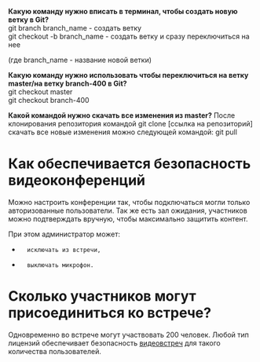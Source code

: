**Какую команду нужно вписать в терминал, чтобы создать новую ветку в Git?**  
git branch branch_name - создать ветку   
git checkout -b branch_name - создать ветку и сразу переключиться на нее

(где branch_name - название новой ветки)


**Какую команду нужно использовать чтобы переключиться на ветку master/на ветку branch-400 в Git?**  
git checkout master  
git checkout branch-400


**Какой командой нужно скачать все изменения из master?**
После клонирования репозитория командой git clone [ссылка на репозиторий] скачать все новые изменения можно следующей командой:
git pull


# Как обеспечивается безопасность видеоконференций


Можно настроить конференции так, чтобы подключаться могли только авторизованные пользователи. Так же есть зал ожидания, участников можно подтверждать вручную, чтобы максимально защитить контент.


При этом администратор может:
-       исключать из встречи,
-       выключать микрофон.


# Сколько участников могут присоединиться ко встрече?


Одновременно во встрече могут участвовать 200 человек. Любой тип лицензий обеспечивает безопасность [видеовстреч](https://developers.sber.ru/portal/products/jazz-by-sber) для такого количества пользователей.
